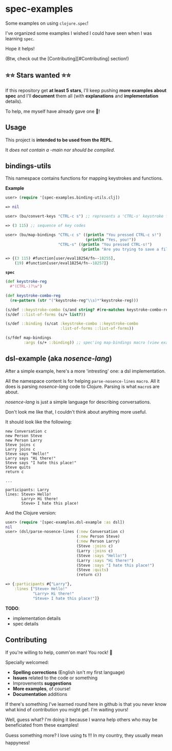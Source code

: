 # spec-examples

Some examples on using `clojure.spec`!

I've organized some examples I wished I could have seen when I was learning `spec`.

Hope it helps!

(Btw, check out the [Contributing][#Contributing] section!)

## :star::star: Stars wanted :star::star:

If this repository get **at least 5 stars**, I'll keep pushing **more examples about spec** and I'll **document** them all (with **explanations** and **implementation** details).

To help, me myself have already gave one :star2:!

## Usage

This project is **intended to be used from the REPL**.

It _does not contain a -main nor should be compiled_.

## bindings-utils

This namespace contains functions for mapping keystrokes and functions.

**Example**

``` clojure
user> (require '[spec-examples.binding-utils.clj])

=> nil

user> (bu/convert-keys "CTRL-c s") ;; represents a 'CTRL-s' keystroke followed by a 's' 

=> (3 115) ;; sequence of key codes

user> (bu/map-bindings "CTRL-c s" ((println "You pressed CTRL-c s!")
                                   (println "Yes, you!"))
                       "CTRL-s" ((println "You pressed CTRL-s!")
                                 (println "Are you trying to save a file?")))

=> {(3 115) #function[user/eval18254/fn--18255],
    (19) #function[user/eval18254/fn--18257]}
```

**`spec`**

``` clojure
(def keystroke-reg
  #"(CTRL-)?\w")

(def keystroke-combo-reg
  (re-pattern (str "("keystroke-reg"\\s)*"keystroke-reg)))

(s/def ::keystroke-combo (s/and string? #(re-matches keystroke-combo-reg %)))
(s/def ::list-of-forms (s/+ list?))

(s/def ::binding (s/cat :keystroke-combo ::keystroke-combo
                        :list-of-forms ::list-of-forms))

(s/fdef map-bindings
        :args (s/+ ::binding)) ;; spec'ing map-bindings macro (view example above)
```

## dsl-example (aka _nosence-lang_)

After a simple example, here's a more 'intresting' one: a dsl implementation.

All the namespace content is for helping `parse-nosence-lines` `macro`. All it does is parsing _nosence-lang_ code to Clojure. Parsing is what `macro`s are about.


_nosence-lang_ is just a simple language for describing conversations.

Don't look me like that, I couldn't think about anything more useful. 


It should look like the following:

``` text
new Conversation c
new Person Steve
new Person Larry
Steve joins c
Larry joins c
Steve says "Hello!"
Larry says "Hi there!"
Steve says "I hate this place!"
Steve quits
return c

...

participants: Larry
lines: Steve> Hello!
	   Larry> Hi there!
	   Steve> I hate this place!
```


And the Clojure version:

``` clojure
user> (require '[spec-examples.dsl-example :as dsl])
nil
user> (dsl/parse-nosence-lines (:new Conversation c)
                               (:new Person Steve)
                               (:new Person Larry)
                               (Steve :joins c)
                               (Larry :joins c)
                               (Steve :says "Hello!")
                               (Larry :says "Hi there!")
                               (Steve :says "I hate this place!")
                               (Steve :quits) 
                               (return c))

=> {:participants #{"Larry"},
    :lines ["Steve> Hello!"
		    "Larry> Hi there!"
		    "Steve> I hate this place!"]}
```

**TODO**: 
  - implementation details
  - spec details
  
  
## Contributing

If you're willing to help, comm'on man! You rock! :clap:

Specially welcomed:
  - **Spelling corrections** (English isn't my first language)
  - **Issues** related to the code or something
  - Improvements **suggestions**
  - **More examples**, of course!
  - **Documentation** additions
  
  

If there's something I've learned round here in github is that you never know what kind of contribution you might get. I'm waiting yours!

Well, guess what? I'm doing it because I wanna help others who may be beneficiated from these examples!

Guess something more? I love using :exclamation:s !!!
In my country, they usually mean happyness!
